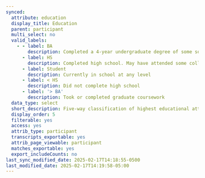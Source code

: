 ```yaml
---
synced:
  attribute: education
  display_title: Education
  parent: participant
  multi_select: no
  valid_labels:
    - - label: BA
        description: Completed a 4-year undergraduate degree of some sort
      - label: HS
        description: Completed high school. May have attended some college
      - label: Student
        description: Currently in school at any level
      - label: < HS
        description: Did not complete high school
      - label: '> BA'
        description: Took or completed graduate coursework
  data_type: select
  short_description: Five-way classification of highest educational attainment
  display_order: 5
  filterable: yes
  access: yes
  attrib_type: participant
  transcripts_exportable: yes
  attrib_page_viewable: participant
  matches_exportable: yes
  export_includeCounts: no
last_sync_modified_date: 2025-02-17T14:18:55-0500
last_modified_date: 2025-02-17T14:19:58-05:00
---
```

